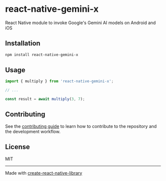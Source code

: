 # react-native-gemini-x

React Native module to invoke Google's Gemini AI models on Android and iOS

## Installation

```sh
npm install react-native-gemini-x
```

## Usage

```js
import { multiply } from 'react-native-gemini-x';

// ...

const result = await multiply(3, 7);
```

## Contributing

See the [contributing guide](CONTRIBUTING.md) to learn how to contribute to the repository and the development workflow.

## License

MIT

---

Made with [create-react-native-library](https://github.com/callstack/react-native-builder-bob)
